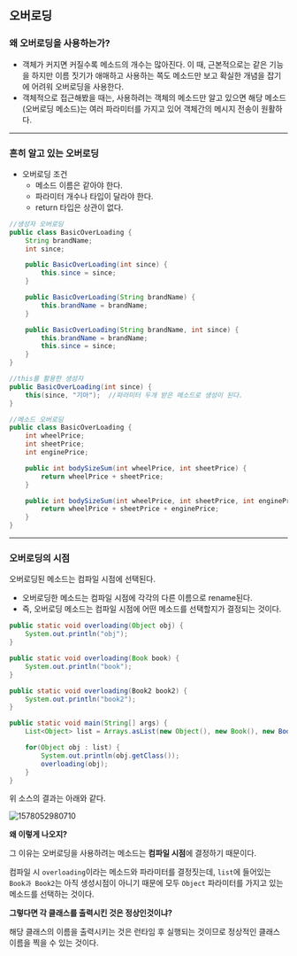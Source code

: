 ## 오버로딩

### 왜 오버로딩을 사용하는가?

- 객체가 커지면 커질수록 메소드의 개수는 많아진다. 이 때, 근본적으로는 같은 기능을 하지만 이름 짓기가 애매하고 사용하는 쪽도 메소드만 보고 확실한 개념을 잡기에 어려워 오버로딩을 사용한다.
- 객체적으로 접근해봤을 때는, 사용하려는 객체의 메소드만 알고 있으면 해당 메소드(오버로딩 메소드)는 여러 파라미터를 가지고 있어 객체간의 메시지 전송이 원활하다.

---

  

### 흔히 알고 있는 오버로딩

- 오버로딩 조건
  -  메소드 이름은 같아야 한다.
  -  파라미터 개수나 타입이 달라야 한다.
  - return 타입은 상관이 없다.

```java
//생성자 오버로딩
public class BasicOverLoading {
    String brandName;
    int since;

    public BasicOverLoading(int since) {
        this.since = since;
    }

    public BasicOverLoading(String brandName) {
        this.brandName = brandName;
    }

    public BasicOverLoading(String brandName, int since) {
        this.brandName = brandName;
        this.since = since;
    }
}

//this를 활용한 생성자
public BasicOverLoading(int since) {
    this(since, "기아");	//파라미터 두개 받은 메소드로 생성이 된다.
}

//메소드 오버로딩
public class BasicOverLoading {
    int wheelPrice;
    int sheetPrice;
    int enginePrice;

    public int bodySizeSum(int wheelPrice, int sheetPrice) {
        return wheelPrice + sheetPrice;
    }

    public int bodySizeSum(int wheelPrice, int sheetPrice, int enginePrice) {
        return wheelPrice + sheetPrice + enginePrice;
    }
}
```

  

---

### 오버로딩의 시점

오버로딩된 메소드는 컴파일 시점에 선택된다.

- 오버로딩한 메소드는 컴파일 시점에 각각의 다른 이름으로 rename된다.
- 즉, 오버로딩 메소드는 컴파일 시점에 어떤 메소드를 선택할지가 결정되는 것이다.

```java
public static void overloading(Object obj) {
    System.out.println("obj");
}

public static void overloading(Book book) {
    System.out.println("book");
}

public static void overloading(Book2 book2) {
    System.out.println("book2");
}

public static void main(String[] args) {
    List<Object> list = Arrays.asList(new Object(), new Book(), new Book2());

    for(Object obj : list) {
        System.out.println(obj.getClass());
        overloading(obj);
    }
}
```

위 소스의 결과는 아래와 같다.

![1578052980710](https://user-images.githubusercontent.com/40616436/71722723-3690e580-2e6d-11ea-906b-2f31d5ba17d9.png)

  

**왜 이렇게 나오지?**

그 이유는 오버로딩을 사용하려는 메소드는 **컴파일 시점**에 결정하기 때문이다.

컴파일 시 `overloading`이라는 메소드와 파라미터를 결정짓는데, `list`에 들어있는 `Book과 Book2`는 아직 생성시점이 아니기 때문에 모두 `Object` 파라미터를 가지고 있는 메소드를 선택하는 것이다.

  

**그렇다면 각 클래스를 출력시킨 것은 정상인것이냐?**

해당 클래스의 이름을 출력시키는 것은 런타임 후 실행되는 것이므로 정상적인 클래스 이름을 찍을 수 있는 것이다.



